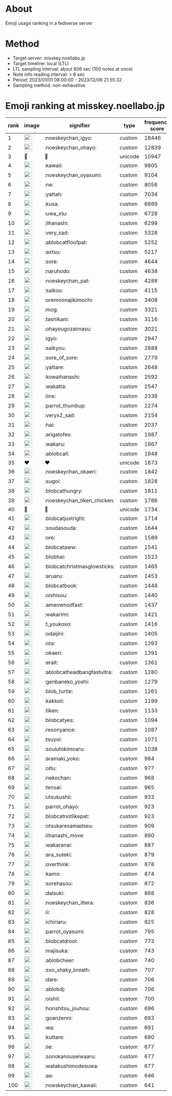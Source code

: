# About
Emoji usage ranking in a fediverse server

# Method
- Target server: misskey.noellabo.jp
- Target timeline: local (LTL)
- LTL sampling interval: about 606 sec (100 notes at once)
- Note info reading interval: > 6 sec
- Period: 2023/01/01 08:00:00 - 2023/12/06 21:55:32 
- Sampling method: non-exhaustive

# Emoji ranking at misskey.noellabo.jp

|rank|image|signifier|type|frequency score|
|----|----|----|----|----|
|1|<img height="24" src="https://misskey.noellabo.jp/emoji/noeskeychan_igyo.webp">|:noeskeychan_igyo:|custom|18446|
|2|<img height="24" src="https://misskey.noellabo.jp/emoji/noeskeychan_ohayo.webp">|:noeskeychan_ohayo:|custom|12839|
|3|🎉|🎉|unicode|10947|
|4|<img height="24" src="https://misskey.noellabo.jp/emoji/kawaii.webp">|:kawaii:|custom|9805|
|5|<img height="24" src="https://misskey.noellabo.jp/emoji/noeskeychan_oyasumi.webp">|:noeskeychan_oyasumi:|custom|9104|
|6|<img height="24" src="https://misskey.noellabo.jp/emoji/ne.webp">|:ne:|custom|8056|
|7|<img height="24" src="https://misskey.noellabo.jp/emoji/yattah.webp">|:yattah:|custom|7034|
|8|<img height="24" src="https://misskey.noellabo.jp/emoji/kusa.webp">|:kusa:|custom|6889|
|9|<img height="24" src="https://misskey.noellabo.jp/emoji/uwa_xtu.webp">|:uwa_xtu:|custom|6728|
|10|<img height="24" src="https://misskey.noellabo.jp/emoji/iihanashi.webp">|:iihanashi:|custom|6299|
|11|<img height="24" src="https://misskey.noellabo.jp/emoji/very_sad.webp">|:very_sad:|custom|5328|
|12|<img height="24" src="https://misskey.noellabo.jp/emoji/ablobcatfloofpat.webp">|:ablobcatfloofpat:|custom|5252|
|13|<img height="24" src="https://misskey.noellabo.jp/emoji/axtsu.webp">|:axtsu:|custom|5217|
|14|<img height="24" src="https://misskey.noellabo.jp/emoji/sore.webp">|:sore:|custom|4644|
|15|<img height="24" src="https://misskey.noellabo.jp/emoji/naruhodo.webp">|:naruhodo:|custom|4638|
|16|<img height="24" src="https://misskey.noellabo.jp/emoji/noeskeychan_pat.webp">|:noeskeychan_pat:|custom|4288|
|17|<img height="24" src="https://misskey.noellabo.jp/emoji/saikou.webp">|:saikou:|custom|4115|
|18|<img height="24" src="https://misskey.noellabo.jp/emoji/oremoonajikimochi.webp">|:oremoonajikimochi:|custom|3408|
|19|<img height="24" src="https://misskey.noellabo.jp/emoji/mog.webp">|:mog:|custom|3321|
|20|<img height="24" src="https://misskey.noellabo.jp/emoji/tashikani.webp">|:tashikani:|custom|3116|
|21|<img height="24" src="https://misskey.noellabo.jp/emoji/ohayougozaimasu.webp">|:ohayougozaimasu:|custom|3021|
|22|<img height="24" src="https://misskey.noellabo.jp/emoji/igyo.webp">|:igyo:|custom|2947|
|23|<img height="24" src="https://misskey.noellabo.jp/emoji/saikyou.webp">|:saikyou:|custom|2888|
|24|<img height="24" src="https://misskey.noellabo.jp/emoji/sore_of_sore.webp">|:sore_of_sore:|custom|2779|
|25|<img height="24" src="https://misskey.noellabo.jp/emoji/yattare.webp">|:yattare:|custom|2648|
|26|<img height="24" src="https://misskey.noellabo.jp/emoji/kowaihanashi.webp">|:kowaihanashi:|custom|2592|
|27|<img height="24" src="https://misskey.noellabo.jp/emoji/wakatta.webp">|:wakatta:|custom|2547|
|28|<img height="24" src="https://misskey.noellabo.jp/emoji/iine.webp">|:iine:|custom|2338|
|29|<img height="24" src="https://misskey.noellabo.jp/emoji/parrot_thumbup.webp">|:parrot_thumbup:|custom|2274|
|30|<img height="24" src="https://misskey.noellabo.jp/emoji/veryx2_sad.webp">|:veryx2_sad:|custom|2154|
|31|<img height="24" src="https://misskey.noellabo.jp/emoji/hai.webp">|:hai:|custom|2037|
|32|<img height="24" src="https://misskey.noellabo.jp/emoji/arigatofes.webp">|:arigatofes:|custom|1987|
|33|<img height="24" src="https://misskey.noellabo.jp/emoji/wakaru.webp">|:wakaru:|custom|1967|
|34|<img height="24" src="https://misskey.noellabo.jp/emoji/ablobcall.webp">|:ablobcall:|custom|1948|
|35|❤|❤|unicode|1873|
|36|<img height="24" src="https://misskey.noellabo.jp/emoji/noeskeychan_okaeri.webp">|:noeskeychan_okaeri:|custom|1842|
|37|<img height="24" src="https://misskey.noellabo.jp/emoji/sugoi.webp">|:sugoi:|custom|1828|
|38|<img height="24" src="https://misskey.noellabo.jp/emoji/blobcathungry.webp">|:blobcathungry:|custom|1811|
|39|<img height="24" src="https://misskey.noellabo.jp/emoji/noeskeychan_tiken_chicken.webp">|:noeskeychan_tiken_chicken:|custom|1786|
|40|🍗|🍗|unicode|1734|
|41|<img height="24" src="https://misskey.noellabo.jp/emoji/blobcatjustright.webp">|:blobcatjustright:|custom|1714|
|42|<img height="24" src="https://misskey.noellabo.jp/emoji/soudasouda.webp">|:soudasouda:|custom|1644|
|43|<img height="24" src="https://misskey.noellabo.jp/emoji/ore.webp">|:ore:|custom|1589|
|44|<img height="24" src="https://misskey.noellabo.jp/emoji/blobcataww.webp">|:blobcataww:|custom|1541|
|45|<img height="24" src="https://misskey.noellabo.jp/emoji/blobhai.webp">|:blobhai:|custom|1523|
|46|<img height="24" src="https://misskey.noellabo.jp/emoji/blobcatchristmasglowsticks.webp">|:blobcatchristmasglowsticks:|custom|1465|
|47|<img height="24" src="https://misskey.noellabo.jp/emoji/aruaru.webp">|:aruaru:|custom|1453|
|48|<img height="24" src="https://misskey.noellabo.jp/emoji/blobcatbook.webp">|:blobcatbook:|custom|1448|
|49|<img height="24" src="https://misskey.noellabo.jp/emoji/oishisou.webp">|:oishisou:|custom|1440|
|50|<img height="24" src="https://misskey.noellabo.jp/emoji/ameownodfast.webp">|:ameownodfast:|custom|1437|
|51|<img height="24" src="https://misskey.noellabo.jp/emoji/wakarimi.webp">|:wakarimi:|custom|1421|
|52|<img height="24" src="https://misskey.noellabo.jp/emoji/t_youkoso.webp">|:t_youkoso:|custom|1416|
|53|<img height="24" src="https://misskey.noellabo.jp/emoji/odaijini.webp">|:odaijini:|custom|1405|
|54|<img height="24" src="https://misskey.noellabo.jp/emoji/ota.webp">|:ota:|custom|1393|
|55|<img height="24" src="https://misskey.noellabo.jp/emoji/okaeri.webp">|:okaeri:|custom|1391|
|56|<img height="24" src="https://misskey.noellabo.jp/emoji/erait.webp">|:erait:|custom|1361|
|57|<img height="24" src="https://misskey.noellabo.jp/emoji/ablobcatheadbangfastultra.webp">|:ablobcatheadbangfastultra:|custom|1280|
|58|<img height="24" src="https://misskey.noellabo.jp/emoji/genbaneko_yoshi.webp">|:genbaneko_yoshi:|custom|1279|
|59|<img height="24" src="https://misskey.noellabo.jp/emoji/blob_turtle.webp">|:blob_turtle:|custom|1261|
|60|<img height="24" src="https://misskey.noellabo.jp/emoji/kakkoii.webp">|:kakkoii:|custom|1199|
|61|<img height="24" src="https://misskey.noellabo.jp/emoji/tiken.webp">|:tiken:|custom|1133|
|62|<img height="24" src="https://misskey.noellabo.jp/emoji/blobcatyes.webp">|:blobcatyes:|custom|1094|
|63|<img height="24" src="https://misskey.noellabo.jp/emoji/resonyance.webp">|:resonyance:|custom|1087|
|64|<img height="24" src="https://misskey.noellabo.jp/emoji/tsuyoi.webp">|:tsuyoi:|custom|1071|
|65|<img height="24" src="https://misskey.noellabo.jp/emoji/souiutokimoaru.webp">|:souiutokimoaru:|custom|1038|
|66|<img height="24" src="https://misskey.noellabo.jp/emoji/aramaki_yoko.webp">|:aramaki_yoko:|custom|984|
|67|<img height="24" src="https://misskey.noellabo.jp/emoji/oltu.webp">|:oltu:|custom|977|
|68|<img height="24" src="https://misskey.noellabo.jp/emoji/nekochan.webp">|:nekochan:|custom|968|
|69|<img height="24" src="https://misskey.noellabo.jp/emoji/tensai.webp">|:tensai:|custom|965|
|70|<img height="24" src="https://misskey.noellabo.jp/emoji/utsukushii.webp">|:utsukushii:|custom|933|
|71|<img height="24" src="https://misskey.noellabo.jp/emoji/parrot_ohayo.webp">|:parrot_ohayo:|custom|923|
|72|<img height="24" src="https://misskey.noellabo.jp/emoji/blobcatnotlikepat.webp">|:blobcatnotlikepat:|custom|923|
|73|<img height="24" src="https://misskey.noellabo.jp/emoji/otsukaresamadseu.webp">|:otsukaresamadseu:|custom|909|
|74|<img height="24" src="https://misskey.noellabo.jp/emoji/iihanashi_move.webp">|:iihanashi_move:|custom|890|
|75|<img height="24" src="https://misskey.noellabo.jp/emoji/wakaranai.webp">|:wakaranai:|custom|887|
|76|<img height="24" src="https://misskey.noellabo.jp/emoji/ara_suteki.webp">|:ara_suteki:|custom|879|
|77|<img height="24" src="https://misskey.noellabo.jp/emoji/overthink.webp">|:overthink:|custom|878|
|78|<img height="24" src="https://misskey.noellabo.jp/emoji/kamo.webp">|:kamo:|custom|874|
|79|<img height="24" src="https://misskey.noellabo.jp/emoji/sorehasou.webp">|:sorehasou:|custom|872|
|80|<img height="24" src="https://misskey.noellabo.jp/emoji/daisuki.webp">|:daisuki:|custom|868|
|81|<img height="24" src="https://misskey.noellabo.jp/emoji/noeskeychan_ittera.webp">|:noeskeychan_ittera:|custom|836|
|82|<img height="24" src="https://misskey.noellabo.jp/emoji/ii.webp">|:ii:|custom|828|
|83|<img height="24" src="https://misskey.noellabo.jp/emoji/ichiriaru.webp">|:ichiriaru:|custom|825|
|84|<img height="24" src="https://misskey.noellabo.jp/emoji/parrot_oyasumi.webp">|:parrot_oyasumi:|custom|795|
|85|<img height="24" src="https://misskey.noellabo.jp/emoji/blobcatdrool.webp">|:blobcatdrool:|custom|773|
|86|<img height="24" src="https://misskey.noellabo.jp/emoji/majisuka.webp">|:majisuka:|custom|743|
|87|<img height="24" src="https://misskey.noellabo.jp/emoji/ablobcheer.webp">|:ablobcheer:|custom|740|
|88|<img height="24" src="https://misskey.noellabo.jp/emoji/sxn_shaky_breath.webp">|:sxn_shaky_breath:|custom|707|
|89|<img height="24" src="https://misskey.noellabo.jp/emoji/dare.webp">|:dare:|custom|706|
|90|<img height="24" src="https://misskey.noellabo.jp/emoji/ablobdj.webp">|:ablobdj:|custom|706|
|91|<img height="24" src="https://misskey.noellabo.jp/emoji/oishii.webp">|:oishii:|custom|700|
|92|<img height="24" src="https://misskey.noellabo.jp/emoji/honshitsu_jouhou.webp">|:honshitsu_jouhou:|custom|696|
|93|<img height="24" src="https://misskey.noellabo.jp/emoji/goanzenni.webp">|:goanzenni:|custom|693|
|94|<img height="24" src="https://misskey.noellabo.jp/emoji/wa.webp">|:wa:|custom|691|
|95|<img height="24" src="https://misskey.noellabo.jp/emoji/kuttare.webp">|:kuttare:|custom|690|
|96|<img height="24" src="https://misskey.noellabo.jp/emoji/iie.webp">|:iie:|custom|677|
|97|<img height="24" src="https://misskey.noellabo.jp/emoji/sonokanouseiwaaru.webp">|:sonokanouseiwaaru:|custom|677|
|98|<img height="24" src="https://misskey.noellabo.jp/emoji/watakushimodesuwa.webp">|:watakushimodesuwa:|custom|677|
|99|<img height="24" src="https://misskey.noellabo.jp/emoji/ae.webp">|:ae:|custom|646|
|100|<img height="24" src="https://misskey.noellabo.jp/emoji/noeskeychan_kawaii.webp">|:noeskeychan_kawaii:|custom|641|
